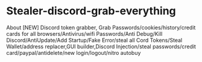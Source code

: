 # Stealer-discord-grab-everything
About [NEW] Discord token grabber, Grab Passwords/cookies/history/credit cards for all browsers/Antivirus/wifi Passwords/Anti Debug/Kill Discord/AntiUpdate/Add Startup/Fake Error/steal all Cord Tokens/Steal Wallet/address replacer,GUI builder,Discord Injection/steal passwords/credit card/paypal/antidelete/new login/logout/nitro autobuy
